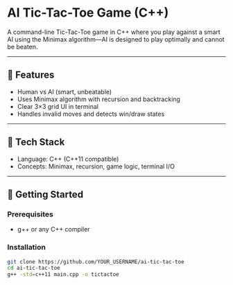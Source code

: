 # AI Tic-Tac-Toe Game (C++)

A command-line Tic-Tac-Toe game in C++ where you play against a smart AI using the Minimax algorithm—AI is designed to play optimally and cannot be beaten.

---

## 🎯 Features

- Human vs AI (smart, unbeatable)
- Uses Minimax algorithm with recursion and backtracking
- Clear 3×3 grid UI in terminal
- Handles invalid moves and detects win/draw states

---

## 🧰 Tech Stack

- Language: C++ (C++11 compatible)
- Concepts: Minimax, recursion, game logic, terminal I/O

---

## 🚀 Getting Started

### Prerequisites

- g++ or any C++ compiler

### Installation

```bash
git clone https://github.com/YOUR_USERNAME/ai-tic-tac-toe
cd ai-tic-tac-toe
g++ -std=c++11 main.cpp -o tictactoe
